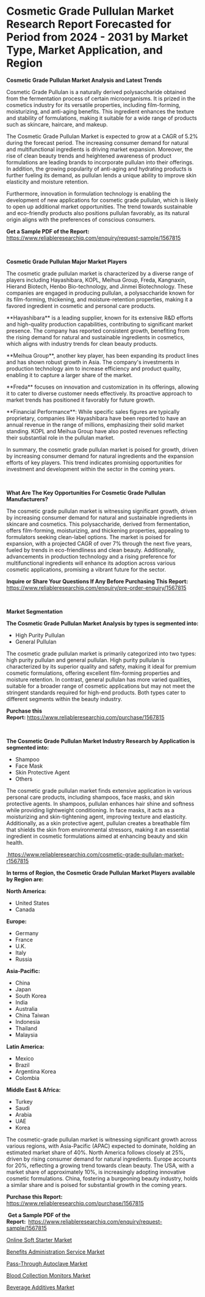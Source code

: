 <p><h1>Cosmetic Grade Pullulan Market Research Report Forecasted for Period from 2024 -  2031 by Market Type, Market Application, and Region</h1></p><p><strong>Cosmetic Grade Pullulan Market Analysis and Latest Trends</strong></p>
<p><p>Cosmetic Grade Pullulan is a naturally derived polysaccharide obtained from the fermentation process of certain microorganisms. It is prized in the cosmetics industry for its versatile properties, including film-forming, moisturizing, and anti-aging benefits. This ingredient enhances the texture and stability of formulations, making it suitable for a wide range of products such as skincare, haircare, and makeup.</p><p>The Cosmetic Grade Pullulan Market is expected to grow at a CAGR of 5.2% during the forecast period. The increasing consumer demand for natural and multifunctional ingredients is driving market expansion. Moreover, the rise of clean beauty trends and heightened awareness of product formulations are leading brands to incorporate pullulan into their offerings. In addition, the growing popularity of anti-aging and hydrating products is further fueling its demand, as pullulan lends a unique ability to improve skin elasticity and moisture retention.</p><p>Furthermore, innovation in formulation technology is enabling the development of new applications for cosmetic grade pullulan, which is likely to open up additional market opportunities. The trend towards sustainable and eco-friendly products also positions pullulan favorably, as its natural origin aligns with the preferences of conscious consumers.</p></p>
<p><strong>Get a Sample PDF of the Report:&nbsp;</strong> <a href="https://www.reliableresearchiq.com/enquiry/request-sample/1567815?utm_campaign=1847&utm_medium=2&utm_source=Github&utm_content=ia&utm_term=07122024&utm_id=cosmetic-grade-pullulan">https://www.reliableresearchiq.com/enquiry/request-sample/1567815</a></p>
<p>&nbsp;</p>
<p><strong>Cosmetic Grade Pullulan Major Market Players</strong></p>
<p><p>The cosmetic grade pullulan market is characterized by a diverse range of players including Hayashibara, KOPL, Meihua Group, Freda, Kangnaxin, Hierand Biotech, Henbo Bio-technology, and Jinmei Biotechnology. These companies are engaged in producing pullulan, a polysaccharide known for its film-forming, thickening, and moisture-retention properties, making it a favored ingredient in cosmetic and personal care products.</p><p>**Hayashibara** is a leading supplier, known for its extensive R&D efforts and high-quality production capabilities, contributing to significant market presence. The company has reported consistent growth, benefiting from the rising demand for natural and sustainable ingredients in cosmetics, which aligns with industry trends for clean beauty products.</p><p>**Meihua Group**, another key player, has been expanding its product lines and has shown robust growth in Asia. The company's investments in production technology aim to increase efficiency and product quality, enabling it to capture a larger share of the market.</p><p>**Freda** focuses on innovation and customization in its offerings, allowing it to cater to diverse customer needs effectively. Its proactive approach to market trends has positioned it favorably for future growth.</p><p>**Financial Performance**: While specific sales figures are typically proprietary, companies like Hayashibara have been reported to have an annual revenue in the range of millions, emphasizing their solid market standing. KOPL and Meihua Group have also posted revenues reflecting their substantial role in the pullulan market.</p><p>In summary, the cosmetic grade pullulan market is poised for growth, driven by increasing consumer demand for natural ingredients and the expansion efforts of key players. This trend indicates promising opportunities for investment and development within the sector in the coming years.</p></p>
<p>&nbsp;</p>
<p><strong>What Are The Key Opportunities For Cosmetic Grade Pullulan Manufacturers?</strong></p>
<p><p>The cosmetic grade pullulan market is witnessing significant growth, driven by increasing consumer demand for natural and sustainable ingredients in skincare and cosmetics. This polysaccharide, derived from fermentation, offers film-forming, moisturizing, and thickening properties, appealing to formulators seeking clean-label options. The market is poised for expansion, with a projected CAGR of over 7% through the next five years, fueled by trends in eco-friendliness and clean beauty. Additionally, advancements in production technology and a rising preference for multifunctional ingredients will enhance its adoption across various cosmetic applications, promising a vibrant future for the sector.</p></p>
<p><strong>Inquire or Share Your Questions If Any Before Purchasing This Report:</strong> <a href="https://www.reliableresearchiq.com/enquiry/pre-order-enquiry/1567815?utm_campaign=1847&utm_medium=2&utm_source=Github&utm_content=ia&utm_term=07122024&utm_id=cosmetic-grade-pullulan">https://www.reliableresearchiq.com/enquiry/pre-order-enquiry/1567815</a></p>
<p>&nbsp;</p>
<p><strong>Market Segmentation</strong></p>
<p><strong>The Cosmetic Grade Pullulan Market Analysis by types is segmented into:</strong></p>
<p><ul><li>High Purity Pullulan</li><li>General Pullulan</li></ul></p>
<p><p>The cosmetic grade pullulan market is primarily categorized into two types: high purity pullulan and general pullulan. High purity pullulan is characterized by its superior quality and safety, making it ideal for premium cosmetic formulations, offering excellent film-forming properties and moisture retention. In contrast, general pullulan has more varied qualities, suitable for a broader range of cosmetic applications but may not meet the stringent standards required for high-end products. Both types cater to different segments within the beauty industry.</p></p>
<p><strong>Purchase this Report:&nbsp;</strong><a href="https://www.reliableresearchiq.com/purchase/1567815?utm_campaign=1847&utm_medium=2&utm_source=Github&utm_content=ia&utm_term=07122024&utm_id=cosmetic-grade-pullulan">https://www.reliableresearchiq.com/purchase/1567815</a></p>
<p>&nbsp;</p>
<p><strong>The Cosmetic Grade Pullulan Market Industry Research by Application is segmented into:</strong></p>
<p><ul><li>Shampoo</li><li>Face Mask</li><li>Skin Protective Agent</li><li>Others</li></ul></p>
<p><p>The cosmetic grade pullulan market finds extensive application in various personal care products, including shampoos, face masks, and skin protective agents. In shampoos, pullulan enhances hair shine and softness while providing lightweight conditioning. In face masks, it acts as a moisturizing and skin-tightening agent, improving texture and elasticity. Additionally, as a skin protective agent, pullulan creates a breathable film that shields the skin from environmental stressors, making it an essential ingredient in cosmetic formulations aimed at enhancing beauty and skin health.</p></p>
<p><a href="https://www.reliableresearchiq.com/cosmetic-grade-pullulan-market-r1567815?utm_campaign=1847&utm_medium=2&utm_source=Github&utm_content=ia&utm_term=07122024&utm_id=cosmetic-grade-pullulan">&nbsp;https://www.reliableresearchiq.com/cosmetic-grade-pullulan-market-r1567815</a></p>
<p><strong>In terms of Region, the Cosmetic Grade Pullulan Market Players available by Region are:</strong></p>
<p>
    <p> <strong> North America: </strong>
        <ul>
            <li>United States</li>
            <li>Canada</li>
        </ul>
        </p> 
    <p> <strong> Europe: </strong>
        <ul>
            <li>Germany</li>
            <li>France</li>
            <li>U.K.</li>
            <li>Italy</li>
            <li>Russia</li>
        </ul>
        </p> 
    <p> <strong> Asia-Pacific: </strong>
        <ul>
            <li>China</li>
            <li>Japan</li>
            <li>South Korea</li>
            <li>India</li>
            <li>Australia</li>
            <li>China Taiwan</li>
            <li>Indonesia</li>
            <li>Thailand</li>
            <li>Malaysia</li>
        </ul>
        </p> 
    <p> <strong> Latin America: </strong>
        <ul>
            <li>Mexico</li>
            <li>Brazil</li>
            <li>Argentina Korea</li>
            <li>Colombia</li>
        </ul>
        </p> 
    <p> <strong> Middle East & Africa: </strong>
        <ul>
            <li>Turkey</li>
            <li>Saudi</li>
            <li>Arabia</li>
            <li>UAE</li>
            <li>Korea</li>
        </ul>
    </p>
    </p>
<p><p>The cosmetic-grade pullulan market is witnessing significant growth across various regions, with Asia-Pacific (APAC) expected to dominate, holding an estimated market share of 40%. North America follows closely at 25%, driven by rising consumer demand for natural ingredients. Europe accounts for 20%, reflecting a growing trend towards clean beauty. The USA, with a market share of approximately 10%, is increasingly adopting innovative cosmetic formulations. China, fostering a burgeoning beauty industry, holds a similar share and is poised for substantial growth in the coming years.</p></p>
<p><strong>Purchase this Report: </strong><a href="https://www.reliableresearchiq.com/purchase/1567815?utm_campaign=1847&utm_medium=2&utm_source=Github&utm_content=ia&utm_term=07122024&utm_id=cosmetic-grade-pullulan">https://www.reliableresearchiq.com/purchase/1567815</a></p>
<p>&nbsp;<strong>Get a Sample PDF of the Report:&nbsp;&nbsp;</strong><a href="https://www.reliableresearchiq.com/enquiry/request-sample/1567815?utm_campaign=1847&utm_medium=2&utm_source=Github&utm_content=ia&utm_term=07122024&utm_id=cosmetic-grade-pullulan">https://www.reliableresearchiq.com/enquiry/request-sample/1567815</a></p>
<p><strong></strong></p>
<p><p><a href="https://issuu.com/reportprime-2/docs/online-soft-starter-market-size-2030.pptx?utm_campaign=1847&utm_medium=2&utm_source=Github&utm_content=ia&utm_term=07122024&utm_id=cosmetic-grade-pullulan">Online Soft Starter Market</a></p><p><a href="https://www.linkedin.com/pulse/l-breakdown-market-player-analysis-forecast-2024-2031-mcqinsights-zjmif?utm_campaign=1847&utm_medium=2&utm_source=Github&utm_content=ia&utm_term=07122024&utm_id=cosmetic-grade-pullulan">Benefits Administration Service Market</a></p><p><a href="https://issuu.com/reportprime-2/docs/pass-through-autoclave-market-size-2030.pptx?utm_campaign=1847&utm_medium=2&utm_source=Github&utm_content=ia&utm_term=07122024&utm_id=cosmetic-grade-pullulan">Pass-Through Autoclave Market</a></p><p><a href="https://www.linkedin.com/pulse/comprehensive-assessment-blood-collection-monitors-markets-oiaqe?utm_campaign=1847&utm_medium=2&utm_source=Github&utm_content=ia&utm_term=07122024&utm_id=cosmetic-grade-pullulan">Blood Collection Monitors Market</a></p><p><a href="https://www.linkedin.com/pulse/beverage-additives-market-segmentation-geographical-regions-tiy8f?utm_campaign=1847&utm_medium=2&utm_source=Github&utm_content=ia&utm_term=07122024&utm_id=cosmetic-grade-pullulan">Beverage Additives Market</a></p></p>